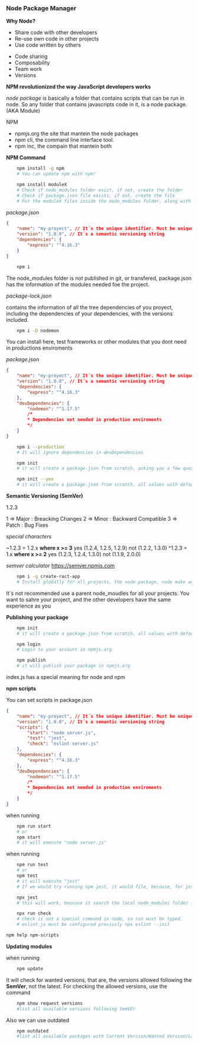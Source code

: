 ### Node Package Manager

__Why Node?__

* Share code with other developers
* Re-use own code in other projects
* Use code written by others

- Code sharing
- Composability
- Team work
- Versions

__NPM revolutionized the way JavaScript developers works__

_node package_ is basically a folder that contains scripts that can be run in node. So any folder that contains javascripts code in it, is a node package. (AKA Module)

NPM
- npmjs.org the site that mantein the node packages
- npm cli, the command line interface tool.
- npm inc, the compain that mantein both

__NPM Command__

``` bash
    npm install -g npm
    # You can update npm with npm!
``` 

``` bash
    npm install moduleX
    # Check if node_modules folder exist, if not, create the folder
    # Check if package.json file exists, if not, create the file
    # Put the moduleX files inside the node_modules folder, along with his dependencies
```

_package.json_

``` json
{
    "name": "my-proyect", // It´s the unique identifier. Must be unique if you want to publish it
    "version": "1.0.0", // It´s a semantic versioning string
    "dependencies": {
        "express": "^4.16.3"
    }
}
``` 

``` bash
    npm i
``` 
The node_modules folder is not published in git, or transfered, package.json has the information of the modules needed foe the project.

_package-lock.json_

contains the information of all the tree dependencies of you proyect, including the dependencies of your dependencies, with the versions included.

``` bash
    npm i -D nodemon
``` 
You can install here, test frameworks or other modules that you dont need in productions enviroments

_package.json_

``` json
{
    "name": "my-proyect", // It´s the unique identifier. Must be unique if you want to publish it
    "version": "1.0.0", // It´s a semantic versioning string
    "dependencies": {
        "express": "^4.16.3"
    },
    "devDependencies": {
        "nodemon": "^1.17.5"
        /*
        * Dependencies not needed in production enviroments
        */
    }
}
``` 

``` bash
    npm i --production
    # It will ignore dependencies in devDependencies
``` 

``` bash
    npm init
    # it will create a package.json from scratch, asking you a few questions
``` 

``` bash
    npm init --yes
    # it will create a package.json from scratch, all values with default values
``` 

__Semantic Versioning (SemVer)__

1.2.3

1 => Major : Breacking Changes
2 => Minor : Backward Compatible
3 => Patch : Bug Fixes

_special characters_

~1.2.3 = 1.2.x __where x >= 3__ yes (1.2.4, 1.2.5, 1.2.9) not (1.2.2, 1.3.0)
^1.2.3 = 1.x   __where x >= 2__ yes (1.2.3, 1.2.4, 1.3.0) not (1.1.9, 2.0.0)

_semver calculator_  https://semver.npmjs.com

``` bash
    npm i -g create-ract-app
    # Install globally for all projects, the node package, node make available all it´s commands for anywhere
```
It´s not recommended use a parent node_moudles for all your projects. You want to sahre your project, and the other developers have the same experience as you

__Publishing your package__

``` bash
    npm init
    # it will create a package.json from scratch, all values with default values
``` 

``` bash
    npm login
    # Login to your account in npmjs.org
``` 

``` bash
    npm publish
    # it will publish your package in npmjs.org
``` 

index.js has a special meaning for node and npm

__npm scripts__

You can set scripts in package.json 

``` json
{
    "name": "my-proyect", // It´s the unique identifier. Must be unique if you want to publish it
    "version": "1.0.0", // It´s a semantic versioning string
    "scripts": {
        "start": "node server.js",
        "test": "jest",
        "check": "eslint server.js"
    },
    "dependencies": {
        "express": "^4.16.3"
    },    
    "devDependencies": {
        "nodemon": "^1.17.5"
        /*
        * Dependencies not needed in production enviroments
        */
    }
}
```

when running 

``` bash
    npm run start
    # or
    npm start
    # it will execute "node server.js"
``` 
when running

``` bash
    npm run test
    # or
    npm test
    # it will execute "jest"
    # If we would try running npm jest, it would file, becouse, for jest, is nedded a node mudle #dependencie, only in the node_modules folder for that specific project. 
``` 

``` bash
    npx jest
    # this will work, beocuse it search the local node_modules folder for availables modules, for run that command
``` 

``` bash
    npx run check
    # check is not a special command in node, so run must be typed.
    # eslint.js must be configured previusly npx eslint --init
``` 

``` bash
npm help npm-scripts
```

__Updating modules__

when running 

``` bash
    npm update
```

It will check for wanted versions, that are, the versions allowed following the __SemVer__, not the latest. For checking the allowed versions, use the command

``` bash
    npm show request versions
    #list all available versions following SemVEr
```

Also we can use outdated

``` bash
    npm outdated
    #list all available packages with Current Version/Wanted Version/Latest Version/Location
```


